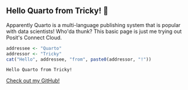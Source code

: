 ## Hello Quarto from Tricky! 💛

Apparently Quarto is a multi-language publishing system that is popular with data scientists! Who'da thunk? This basic page is just me trying out Posit's Connect Cloud.

```r
addressee <- "Quarto"
addressor <- "Tricky"
cat("Hello", addressee, "from", paste0(addressor, "!"))
```

`Hello Quarto from Tricky!`

[Check out my GitHub!](https://www.github.com/patrickholley)
